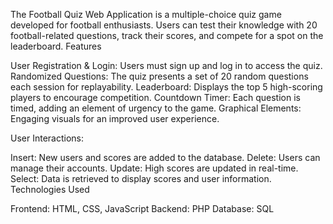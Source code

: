 The Football Quiz Web Application is a multiple-choice quiz game developed for football enthusiasts. Users can test their knowledge with 20 football-related questions, track their scores, and compete for a spot on the leaderboard.
Features

User Registration & Login: Users must sign up and log in to access the quiz.
Randomized Questions: The quiz presents a set of 20 random questions each session for replayability.
Leaderboard: Displays the top 5 high-scoring players to encourage competition.
Countdown Timer: Each question is timed, adding an element of urgency to the game.
Graphical Elements: Engaging visuals for an improved user experience.

User Interactions:

Insert: New users and scores are added to the database.
Delete: Users can manage their accounts.
Update: High scores are updated in real-time.
Select: Data is retrieved to display scores and user information.
Technologies Used

Frontend: HTML, CSS, JavaScript
Backend: PHP
Database: SQL
